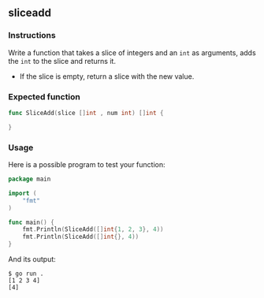 ## sliceadd

### Instructions

Write a function that takes a slice of integers and an `int` as arguments, adds the `int` to the slice and returns it.

- If the slice is empty, return a slice with the new value.

### Expected function

```go
func SliceAdd(slice []int , num int) []int {

}
```

### Usage

Here is a possible program to test your function:

```go
package main

import (
	"fmt"
)

func main() {
	fmt.Println(SliceAdd([]int{1, 2, 3}, 4))
	fmt.Println(SliceAdd([]int{}, 4))
}
```

And its output:

```console
$ go run .
[1 2 3 4]
[4]
```
